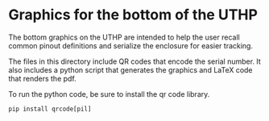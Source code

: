 # Graphics for the bottom of the UTHP
The bottom graphics on the UTHP are intended to help the user recall common pinout definitions and serialize the enclosure for easier tracking. 

The files in this directory include QR codes that encode the serial number. It also includes a python script that generates the graphics and LaTeX code that renders the pdf.

To run the python code, be sure to install the qr code library.

```pip install qrcode[pil]```

